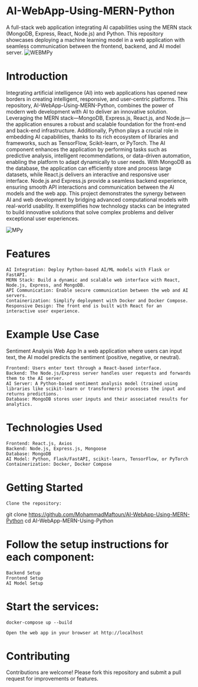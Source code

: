 # AI-WebApp-Using-MERN-Python

A full-stack web application integrating AI capabilities using the MERN stack (MongoDB, Express, React, Node.js) and Python. This repository showcases deploying a machine learning model in a web application with seamless communication between the frontend, backend, and AI model server.
![WEBMPy](https://images.ctfassets.net/93e8slakzebf/1QMVZT7y199XopMReqgqd7/1294cd94304f2c73f2d5ec79e0b4bc6c/web-app-development.png?fm=webp&w=1920&q=75)
# Introduction
Integrating artificial intelligence (AI) into web applications has opened new borders in creating intelligent, responsive, and user-centric platforms. This repository, AI-WebApp-Using-MERN-Python, combines the power of modern web development with AI to deliver an innovative solution. Leveraging the MERN stack—MongoDB, Express.js, React.js, and Node.js—the application ensures a robust and scalable foundation for the front-end and back-end infrastructure. Additionally, Python plays a crucial role in embedding AI capabilities, thanks to its rich ecosystem of libraries and frameworks, such as TensorFlow, Scikit-learn, or PyTorch. The AI component enhances the application by performing tasks such as predictive analysis, intelligent recommendations, or data-driven automation, enabling the platform to adapt dynamically to user needs. With MongoDB as the database, the application can efficiently store and process large datasets, while React.js delivers an interactive and responsive user interface. Node.js and Express.js provide a seamless backend experience, ensuring smooth API interactions and communication between the AI models and the web app. This project demonstrates the synergy between AI and web development by bridging advanced computational models with real-world usability. It exemplifies how technology stacks can be integrated to build innovative solutions that solve complex problems and deliver exceptional user experiences.

![MPy](https://miro.medium.com/v2/resize:fit:1400/1*jH83DONf_6s0DJS53QZQZA.png)


# Features

    AI Integration: Deploy Python-based AI/ML models with Flask or FastAPI.
    MERN Stack: Build a dynamic and scalable web interface with React, Node.js, Express, and MongoDB.
    API Communication: Enable secure communication between the web and AI servers.
    Containerization: Simplify deployment with Docker and Docker Compose.
    Responsive Design: The front end is built with React for an interactive user experience.

# Example Use Case

Sentiment Analysis Web App
In a web application where users can input text, the AI model predicts the sentiment (positive, negative, or neutral).

    Frontend: Users enter text through a React-based interface.
    Backend: The Node.js/Express server handles user requests and forwards them to the AI server.
    AI Server: A Python-based sentiment analysis model (trained using libraries like scikit-learn or transformers) processes the input and returns predictions.
    Database: MongoDB stores user inputs and their associated results for analytics.

# Technologies Used

    Frontend: React.js, Axios
    Backend: Node.js, Express.js, Mongoose
    Database: MongoDB
    AI Model: Python, Flask/FastAPI, scikit-learn, TensorFlow, or PyTorch
    Containerization: Docker, Docker Compose

# Getting Started

    Clone the repository:

git clone https://github.com/MohammadMaftoun/AI-WebApp-Using-MERN-Python
cd AI-WebApp-MERN-Using-Python

# Follow the setup instructions for each component:

    Backend Setup
    Frontend Setup
    AI Model Setup

# Start the services:

    docker-compose up --build

    Open the web app in your browser at http://localhost

# Contributing

Contributions are welcome! Please fork this repository and submit a pull request for improvements or features.
